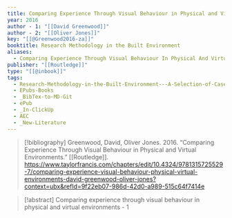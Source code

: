 ```yaml
---
title: Comparing Experience Through Visual Behaviour in Physical and Virtual Environments
year: 2016
author - 1: "[[David Greenwood]]"
author - 2: "[[Oliver Jones]]"
key: "[[@Greenwood2016-za]]"
booktitle: Research Methodology in the Built Environment
aliases:
  - Comparing Experience Through Visual Behaviour In Physical And Virtual Environments
publisher: "[[Routledge]]"
type: "[[@inbook]]"
tags:
  - Research-Methodology-in-the-Built-Environment---A-Selection-of-Case-Studies
  - EPubs-Books
  - _BibTex-to-MD-Git
  - ePub
  - _In-ClickUp
  - AEC
  - _New-Literature
---
```


> [!bibliography]
> Greenwood, David, Oliver Jones. 2016. “Comparing Experience Through Visual Behaviour in Physical and Virtual Environments.” [[Routledge]]. https://www.taylorfrancis.com/chapters/edit/10.4324/9781315725529-7/comparing-experience-visual-behaviour-physical-virtual-environments-david-greenwood-oliver-jones?context=ubx&refId=9f22eb07-986d-42d0-a989-515c64f7414e

> [!abstract]
> Comparing experience through visual behaviour in physical and virtual environments - 1
